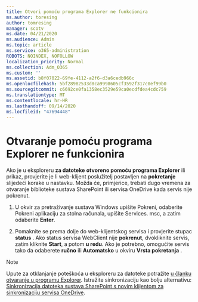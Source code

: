 ```yaml
---
title: Otvori pomoću programa Explorer ne funkcionira
ms.author: toresing
author: tomresing
manager: scotv
ms.date: 04/21/2020
ms.audience: Admin
ms.topic: article
ms.service: o365-administration
ROBOTS: NOINDEX, NOFOLLOW
localization_priority: Normal
ms.collection: Adm_O365
ms.custom: ''
ms.assetid: b8f07022-69fe-4112-a2f6-d3a6cedb966c
ms.openlocfilehash: 5bf28982533d8ca9998605cf3592f317c0ef99b0
ms.sourcegitcommit: c6692ce0fa1358ec3529e59ca0ecdfdea4cdc759
ms.translationtype: MT
ms.contentlocale: hr-HR
ms.lasthandoff: 09/14/2020
ms.locfileid: "47694448"
---
```

# <a name="open-with-explorer-isnt-working"></a>Otvaranje pomoću programa Explorer ne funkcionira

Ako je u eksploreru **za datoteke** **otvoreno pomoću programa Explorer** ili prikaz, provjerite je li web-klijent poslužitelj postavljen na **pokretanje** slijedeći korake u nastavku. Možda će, primjerice, trebati dugo vremena za otvaranje biblioteke sustava SharePoint ili servisa OneDrive kada servis nije pokrenut. 
  
1. U okvir za pretraživanje sustava Windows upišite Pokreni, odaberite Pokreni aplikaciju za stolna računala, upišite Services. msc, a zatim odaberite **Enter**.
    
2. Pomaknite se prema dolje do web-klijentskog servisa i provjerite stupac **status** . Ako status servisa WebClient nije **pokrenut**, dvokliknite servis, zatim kliknite **Start**, a potom **u redu**. Ako je potrebno, omogućite servis tako da odaberete **ručno** ili **Automatsko** u okviru **Vrsta pokretanja** . 
    
> [!NOTE]
> Upute za otklanjanje poteškoća u eksploreru za datoteke potražite [u članku otvaranje u programu Explorer](https://go.microsoft.com/fwlink/?linkid=871665). Istražite sinkronizaciju kao bolju alternativu: [Sinkronizacija datoteka sustava SharePoint s novim klijentom za sinkronizaciju servisa OneDrive](https://go.microsoft.com/fwlink/?linkid=871666). 
  

